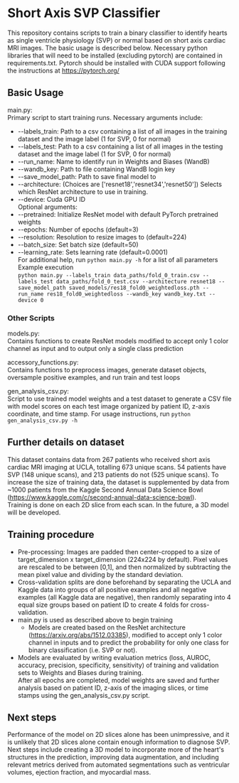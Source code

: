# Short Axis SVP Classifier 
This repository contains scripts to train a binary classifier to identify hearts as single ventricle physiology (SVP) or normal based on short axis cardiac MRI images. The basic usage is described below. Necessary python libraries that will need to be installed (excluding pytorch) are contained in requirements.txt. Pytorch should be installed with CUDA support following the instructions at https://pytorch.org/

## Basic Usage
main.py:  
Primary script to start training runs. Necessary arguments include:  
- --labels_train: Path to a csv containing a list of all images in the training dataset and the image label (1 for SVP, 0 for normal)  
- --labels_test: Path to a csv containing a list of all images in the testing dataset and the image label (1 for SVP, 0 for normal)  
- --run_name: Name to identify run in Weights and Biases (WandB)  
- --wandb_key: Path to file containing WandB login key  
- --save_model_path: Path to save final model to  
- --architecture: (Choices are ['resnet18','resnet34','resnet50']) Selects which ResNet architecture to use in training.  
- --device: Cuda GPU ID  
Optional arguments:  
- --pretrained: Initialize ResNet model with default PyTorch pretrained weights  
- --epochs: Number of epochs (default=3)  
- --resolution: Resolution to resize images to (default=224)  
- --batch_size: Set batch size (default=50)  
- --learning_rate: Sets learning rate (default=0.0001)  
For additional help, run `python main.py -h` for a list of all parameters  
Example execution  
`python main.py --labels_train data_paths/fold_0_train.csv --labels_test data_paths/fold_0_test.csv --architecture resnet18 --save_model_path saved_models/res18_fold0_weightedloss.pth --run_name res18_fold0_weightedloss --wandb_key wandb_key.txt --device 0`

### Other Scripts
models.py:  
    Contains functions to create ResNet models modified to accept only 1 color channel as input and to output only a single class prediction

accessory_functions.py:  
    Contains functions to preprocess images, generate dataset objects, oversample positive examples, and run train and test loops

gen_analysis_csv.py:  
    Script to use trained model weights and a test dataset to generate a CSV file with model scores on each test image organized by patient ID, z-axis coordinate, and time stamp.
    For usage instructions, run `python gen_analysis_csv.py -h`

## Further details on dataset
This dataset contains data from 267 patients who received short axis cardiac MRI imaging at UCLA, totalling 673 unique scans. 54 patients have SVP (148 unique scans), and 213 patients do not (525 unique scans). To increase the size of training data, the dataset is supplemented by data from ~1000 patients from the Kaggle Second Annual Data Science Bowl (https://www.kaggle.com/c/second-annual-data-science-bowl).  
Training is done on each 2D slice from each scan. In the future, a 3D model will be developed. 

## Training procedure
- Pre-processing: Images are padded then center-cropped to a size of target_dimension x target_dimension (224x224 by default). Pixel values are rescaled to be between [0,1], and then normalized by subtracting the mean pixel value and dividing by the standard deviation.  
- Cross-validation splits are done beforehand by separating the UCLA and Kaggle data into groups of all positive examples and all negative examples (all Kaggle data are negative), then randomly separating into 4 equal size groups based on patient ID to create 4 folds for cross-validation.  
- main.py is used as described above to begin training  
  - Models are created based on the ResNet architecture (https://arxiv.org/abs/1512.03385), modified to accept only 1 color channel in inputs and to predict the probability for only one class for binary classification (i.e. SVP or not).  
- Models are evaluated by writing evaluation metrics (loss, AUROC, accuracy, precision, specificity, sensitivity) of training and validation sets to Weights and Biases during training.  
After all epochs are completed, model weights are saved and further analysis based on patient ID, z-axis of the imaging slices, or time stamps using the gen_analysis_csv.py script.  

## Next steps
Performance of the model on 2D slices alone has been unimpressive, and it is unlikely that 2D slices alone contain enough information to diagnose SVP. Next steps include creating a 3D model to incorporate more of the heart's structures in the prediction, improving data augmentation, and including relevant metrics derived from automated segmentations such as ventricular volumes, ejection fraction, and myocardial mass. 